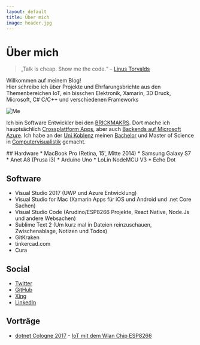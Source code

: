 ```yaml
---
layout: default
title: Über mich
image: header.jpg
---
```


<h1 class="pageTitle">Über mich</h1> 
<blockquote>„Talk is cheap. Show me the code.“ – <a target="_blank" href="https://lkml.org/lkml/2000/8/25/132">Linus Torvalds</a></blockquote>
<p class="intro">Willkommen auf meinem Blog!<br>
Hier schreibe ich über Projekte und Ehrfarungsbrichte aus den Themenbereichen IoT, ein bisschen Elektronik, Xamarin, 3D Druck, Microsoft, C# C/C++ und verschiedenen Frameworks</p>
<p class="textWithImage">
<img src="{{ '/assets/img/me.jpg' | prepend: site.baseurl }}" alt="Me">
<p>
Ich bin Software Entwickler bei den <a href="https://www.brickmakers.de/">BRICKMAKRS</a>. Dort mache ich hauptsächlich <a href="https://www.brickmakers.de/mobile-applikationen/">Crossplattform Apps</a>, aber auch <a href="https://www.brickmakers.de/cloudservice/">Backends auf Microsoft Azure</a>.
Ich habe an der <a href="https://www.uni-koblenz-landau.de">Uni Koblenz</a> meinen <a href="https://kola.opus.hbz-nrw.de/files/652/Bachelor_PhilippGeitzManstein.pdf">Bachelor</a> und Master of Science in <a href="http://www.cv.uni-koblenz.de/">Computervisualistik</a> gemacht.
</p>
</p>
## Hardware
* MacBook Pro (Retina, 15', Mitte 2014)
* Samsung Galaxy S7
* Anet A8 (Prusa i3)
* Arduino Uno
* LoLin NodeMCU V3
* Echo Dot

## Software
* Visual Studio 2017 (UWP und Azure Entwicklung)
* Visual Studio for Mac (Xamarin Apps für iOS und Android und .net Core Sachen)
* Visual Studio Code (Arudino/ESP8266 Projekte, React Native, Node.Js und andere Websachen)
* Sublime Text 2 (Um kurz mal in Dateien reinzuschauen, Zwischenablage, Notizen und Todos)
* GitKraken
* tinkercad.com
* Cura

## Social
* <a href="https://twitter.com/grillipp">Twitter</a>
* <a href="https://github.com/duglah">GitHub</a>
* <a href="https://www.xing.com/profile/Philipp_GeitzManstein">Xing</a>
* <a href="https://www.linkedin.com/in/philipp-geitz-manstein-837753a1/">LinkedIn</a>

## Vorträge
* <a href="https://dotnet-cologne.de/">dotnet Cologne 2017</a> - <a href="https://github.com/duglah/dotnetcologne2017">IoT mit dem Wlan Chip ESP8266</a>